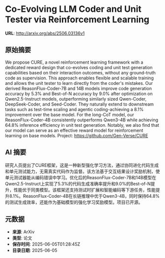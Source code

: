 # Co-Evolving LLM Coder and Unit Tester via Reinforcement Learning

**URL**: http://arxiv.org/abs/2506.03136v1

## 原始摘要

We propose CURE, a novel reinforcement learning framework with a dedicated
reward design that co-evolves coding and unit test generation capabilities
based on their interaction outcomes, without any ground-truth code as
supervision. This approach enables flexible and scalable training and allows
the unit tester to learn directly from the coder's mistakes. Our derived
ReasonFlux-Coder-7B and 14B models improve code generation accuracy by 5.3% and
Best-of-N accuracy by 9.0% after optimization on Qwen2.5-Instruct models,
outperforming similarly sized Qwen-Coder, DeepSeek-Coder, and Seed-Coder. They
naturally extend to downstream tasks such as test-time scaling and agentic
coding-achieving a 8.1% improvement over the base model. For the long-CoT
model, our ReasonFlux-Coder-4B consistently outperforms Qwen3-4B while
achieving 64.8% inference efficiency in unit test generation. Notably, we also
find that our model can serve as an effective reward model for reinforcement
learning on base models. Project: https://github.com/Gen-Verse/CURE


## AI 摘要

研究人员提出了CURE框架，这是一种新型强化学习方法，通过协同进化代码生成和单元测试能力，无需真实代码作为监督。该方法基于交互结果设计奖励机制，使单元测试器能从编码错误中学习。优化后的ReasonFlux-Coder-7B和14B模型在Qwen2.5-Instruct上实现了5.3%的代码生成准确率提升和9.0%的Best-of-N提升，性能优于同类模型。该框架还支持测试时扩展和智能编码等下游任务，性能提升8.1%。ReasonFlux-Coder-4B在长链推理中优于Qwen3-4B，同时保持64.8%的测试生成效率，还能作为基础模型的强化学习奖励模型。项目已开源。

## 元数据

- **来源**: ArXiv
- **类型**: 论文
- **保存时间**: 2025-06-05T01:28:45Z
- **目录日期**: 2025-06-05
